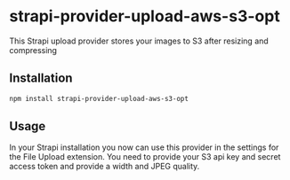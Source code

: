 # strapi-provider-upload-aws-s3-opt

This Strapi upload provider stores your images to S3 after resizing and compressing

## Installation

```bash
npm install strapi-provider-upload-aws-s3-opt
```

## Usage

In your Strapi installation you now can use this provider in the settings for the File Upload extension. You need to provide your S3 api key and secret access token and provide a width and JPEG quality.
